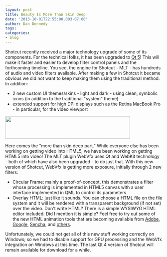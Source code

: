 ```yaml
---
layout: post
title: Beauty Is More Than Skin Deep
date: '2013-10-01T22:55:00.003-07:00'
author: Dan Dennedy
tags: 
categories:
- blog
---
```


Shotcut recently received a major technology upgrade of some of its components. For the technical folks, it has been upgraded to <a href="http://www.qt-project.org/">Qt 5</a>! This will make it faster and easier to develop filter control panels and the forthcoming timeline. You see, the engine for Shotcut - MLT - has hundreds of audio and video filters available. After making a few in Shotcut it became obvious we did not want to keep making them using the traditional method. In addition:<br>
<ul><li>2 new custom UI themes/skins - light and dark - using clean, symbolic icons (in addition to the traditional "system" theme)<br></li><li>extended support for high DPI displays such as the Retina MacBook Pro - in particular, for the video viewport</li></ul>
<div><a href="http://3.bp.blogspot.com/-vIedTbSGm4E/Uk70enTx1LI/AAAAAAAACnk/QgEjBSlhbRo/s1600/shotcut-htmleditor-themes.png" imageanchor="1" style="clear: left; display: inline !important; margin-bottom: 1em; margin-right: 1em; text-align: left;"><img border="0" src="http://3.bp.blogspot.com/-vIedTbSGm4E/Uk70enTx1LI/AAAAAAAACnk/QgEjBSlhbRo/s1600/shotcut-htmleditor-themes.png" height="72" width="400"></a></div>

Here comes the "more than skin deep part." While everyone else has been working on getting video into HTML5, we have been working on getting HTML5 into video! The MLT plugin WebVfx uses Qt and WebKit technology - both of which have also been upgraded - to do just that. With this new version of Shotcut, WebVfx is getting more exposure, initially through 2 new filters:<br>
<ul><li>Circular Frame: mainly a proof-of-concept, this demonstrates a filter whose processing is implemented in HTML5 canvas with a user interface implemented in QML to control its parameters.</li><li>Overlay HTML: just like it sounds. You can choose a HTML file on the file system and it will be rendered with a transparent background (if not set) over the video. Don't write HTML? There is a simple WYSIWYG HTML editor included. Did I mention it is simple? Feel free to try out some of the new HTML animation tools that are becoming available from <a href="http://html.adobe.com/edge/animate/">Adobe</a>, <a href="http://www.google.com/webdesigner/">Google</a>, <a href="http://www.sencha.com/products/animator">Sencha</a>, and <a href="http://www.mixeek.com/">others</a>.</li></ul>Unfortunately, we could not get all of this new stuff working correctly on Windows; so we had to disable support for GPU processing and the WebVfx integration on Windows at this time. The last Qt 4 version of Shotcut will remain available for download for a while.<br>

